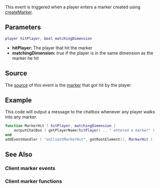 This event is triggered when a player enters a marker created using [createMarker](/docs/createMarker.md "wikilink").

Parameters
----------

``` lua
player hitPlayer, bool matchingDimension
```

-   **hitPlayer:** The player that hit the marker
-   **matchingDimension:** *true* if the player is in the same dimension as the marker he hit

Source
------

The [source](/docs/event_system#Event_source.md "wikilink") of this event is the [marker](/marker.md "wikilink") that got hit by the player.

Example
-------

This code will output a message to the chatbox whenever any player walks into any marker.

``` lua
function MarkerHit ( hitPlayer, matchingDimension )
    outputChatBox ( getPlayerName(hitPlayer) .. " entered a marker" )
end
addEventHandler ( "onClientMarkerHit", getRootElement(), MarkerHit )
```

See Also
--------

### Client marker events

### Client marker functions
